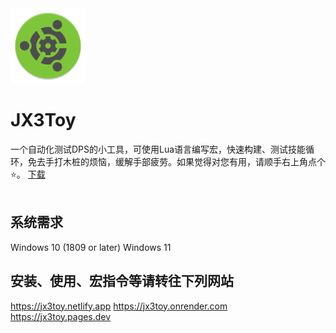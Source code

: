 <img width="120" height="120" src="https://raw.githubusercontent.com/JX3Toy/JX3Toy/main/readme.svg" alt="JX3Toy"/>

# JX3Toy
一个自动化测试DPS的小工具，可使用Lua语言编写宏，快速构建、测试技能循环，免去手打木桩的烦恼，缓解手部疲劳。如果觉得对您有用，请顺手右上角点个⭐。 <a href="https://raw.githubusercontent.com/JX3Toy/JX3Toy/main/JX3Toy.zip">下载</a>
<br>
<br>

## 系统需求

Windows 10 (1809 or later)
Windows 11

## 安装、使用、宏指令等请转往下列网站

<https://jx3toy.netlify.app>
<https://jx3toy.onrender.com>
<https://jx3toy.pages.dev>
